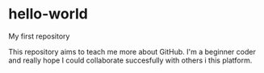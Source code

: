 # hello-world
My first repository

This repository aims to teach me more about GitHub.
I'm a beginner coder and really hope I could collaborate succesfully with others i this platform.
